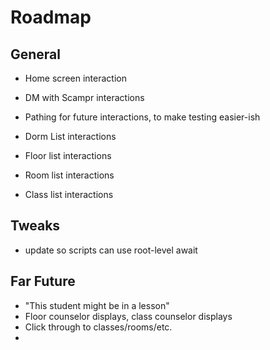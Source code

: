 # Roadmap

## General
- Home screen interaction
- DM with Scampr interactions

- Pathing for future interactions, to make testing easier-ish
- Dorm List interactions
- Floor list interactions
- Room list interactions
- Class list interactions

## Tweaks
- update so scripts can use root-level await

## Far Future
- "This student might be in a lesson"
- Floor counselor displays, class counselor displays
- Click through to classes/rooms/etc.
- 